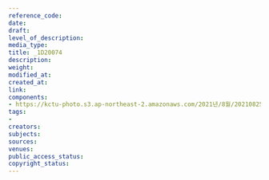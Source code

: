 ```yaml
---
reference_code: 
date: 
draft: 
level_of_description: 
media_type: 
title: _1D20074
description: 
weight: 
modified_at: 
created_at: 
link: 
components:
- https://kctu-photo.s3.ap-northeast-2.amazonaws.com/2021년/8월/20210825_하반기+총파업+대장정_대구/_1D20074.jpg
tags:
- 
creators: 
subjects: 
sources: 
venues: 
public_access_status: 
copyright_status: 
---
```

